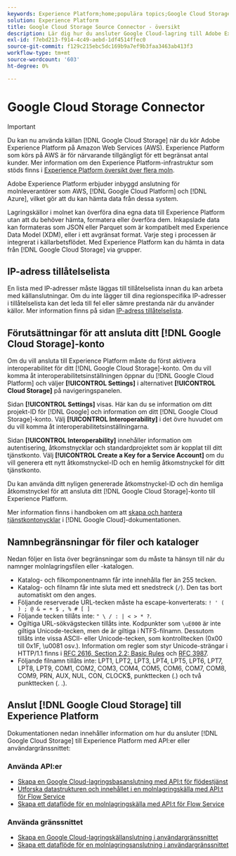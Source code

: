 ```yaml
---
keywords: Experience Platform;home;populära topics;Google Cloud Storage;Google cloud storage
solution: Experience Platform
title: Google Cloud Storage Source Connector - översikt
description: Lär dig hur du ansluter Google Cloud-lagring till Adobe Experience Platform med API:er eller användargränssnittet.
exl-id: f7ebd213-f914-4c49-aebd-1df4514ffec0
source-git-commit: f129c215ebc5dc169b9a7ef9b3faa3463ab413f3
workflow-type: tm+mt
source-wordcount: '603'
ht-degree: 0%

---
```


# Google Cloud Storage Connector

>[!IMPORTANT]
>
>Du kan nu använda källan [!DNL Google Cloud Storage] när du kör Adobe Experience Platform på Amazon Web Services (AWS). Experience Platform som körs på AWS är för närvarande tillgängligt för ett begränsat antal kunder. Mer information om den Experience Platform-infrastruktur som stöds finns i [Experience Platform översikt över flera moln](../../../landing/multi-cloud.md).

Adobe Experience Platform erbjuder inbyggd anslutning för molnleverantörer som AWS, [!DNL Google Cloud Platform] och [!DNL Azure], vilket gör att du kan hämta data från dessa system.

Lagringskällor i molnet kan överföra dina egna data till Experience Platform utan att du behöver hämta, formatera eller överföra dem. Inkapslade data kan formateras som JSON eller Parquet som är kompatibelt med Experience Data Model (XDM), eller i ett avgränsat format. Varje steg i processen är integrerat i källarbetsflödet. Med Experience Platform kan du hämta in data från [!DNL Google Cloud Storage] via grupper.

## IP-adress tillåtelselista

En lista med IP-adresser måste läggas till tillåtelselista innan du kan arbeta med källanslutningar. Om du inte lägger till dina regionspecifika IP-adresser i tillåtelselista kan det leda till fel eller sämre prestanda när du använder källor. Mer information finns på sidan [IP-adress tillåtelselista](../../ip-address-allow-list.md).

## Förutsättningar för att ansluta ditt [!DNL Google Cloud Storage]-konto

Om du vill ansluta till Experience Platform måste du först aktivera interoperabilitet för ditt [!DNL Google Cloud Storage]-konto. Om du vill komma åt interoperabilitetsinställningen öppnar du [!DNL Google Cloud Platform] och väljer **[!UICONTROL Settings]** i alternativet **[!UICONTROL Cloud Storage]** på navigeringspanelen.

<!-- ![](../../images/tutorials/create/google-cloud-storage/nav.png) -->

Sidan **[!UICONTROL Settings]** visas. Här kan du se information om ditt projekt-ID för [!DNL Google] och information om ditt [!DNL Google Cloud Storage]-konto. Välj **[!UICONTROL Interoperability]** i det övre huvudet om du vill komma åt interoperabilitetsinställningarna.

<!-- ![](../../images/tutorials/create/google-cloud-storage/project-access.png) -->

Sidan **[!UICONTROL Interoperability]** innehåller information om autentisering, åtkomstnycklar och standardprojektet som är kopplat till ditt tjänstkonto. Välj **[!UICONTROL Create a Key for a Service Account]** om du vill generera ett nytt åtkomstnyckel-ID och en hemlig åtkomstnyckel för ditt tjänstkonto.

<!-- ![](../../images/tutorials/create/google-cloud-storage/interoperability.png) -->

Du kan använda ditt nyligen genererade åtkomstnyckel-ID och din hemliga åtkomstnyckel för att ansluta ditt [!DNL Google Cloud Storage]-konto till Experience Platform.

Mer information finns i handboken om att [skapa och hantera tjänstkontonycklar](https://cloud.google.com/iam/docs/creating-managing-service-account-keys) i [!DNL Google Cloud]-dokumentationen.

## Namnbegränsningar för filer och kataloger

Nedan följer en lista över begränsningar som du måste ta hänsyn till när du namnger molnlagringsfilen eller -katalogen.

- Katalog- och filkomponentnamn får inte innehålla fler än 255 tecken.
- Katalog- och filnamn får inte sluta med ett snedstreck (`/`). Den tas bort automatiskt om den anges.
- Följande reserverade URL-tecken måste ha escape-konverterats: `! ' ( ) ; @ & = + $ , % # [ ]`
- Följande tecken tillåts inte: `" \ / : | < > * ?`.
- Ogiltiga URL-sökvägstecken tillåts inte. Kodpunkter som `\uE000` är inte giltiga Unicode-tecken, men de är giltiga i NTFS-filnamn. Dessutom tillåts inte vissa ASCII- eller Unicode-tecken, som kontrolltecken (0x00 till 0x1F, \u0081 osv.). Information om regler som styr Unicode-strängar i HTTP/1.1 finns i [RFC 2616, Section 2.2: Basic Rules](https://www.ietf.org/rfc/rfc2616.txt) och [RFC 3987](https://www.ietf.org/rfc/rfc3987.txt).
- Följande filnamn tillåts inte: LPT1, LPT2, LPT3, LPT4, LPT5, LPT6, LPT7, LPT8, LPT9, COM1, COM2, COM3, COM4, COM5, COM6, COM7, COM8, COM9, PRN, AUX, NUL, CON, CLOCK$, punkttecken (.) och två punkttecken (. .).

## Anslut [!DNL Google Cloud Storage] till Experience Platform

Dokumentationen nedan innehåller information om hur du ansluter [!DNL Google Cloud Storage] till Experience Platform med API:er eller användargränssnittet:

### Använda API:er

- [Skapa en Google Cloud-lagringsbasanslutning med API:t för flödestjänst](../../tutorials/api/create/cloud-storage/google.md)
- [Utforska datastrukturen och innehållet i en molnlagringskälla med API:t för Flow Service](../../tutorials/api/explore/cloud-storage.md)
- [Skapa ett dataflöde för en molnlagringskälla med API:t för Flow Service](../../tutorials/api/collect/cloud-storage.md)

### Använda gränssnittet

- [Skapa en Google Cloud-lagringskällanslutning i användargränssnittet](../../tutorials/ui/create/cloud-storage/google-cloud-storage.md)
- [Skapa ett dataflöde för en molnlagringsanslutning i användargränssnittet](../../tutorials/ui/dataflow/batch/cloud-storage.md)
